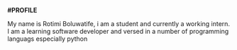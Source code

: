 **#PROFILE**

My name is Rotimi Boluwatife, i am a student and currently a working intern. I am a learning software developer and versed in a number of programming languags especially python 
